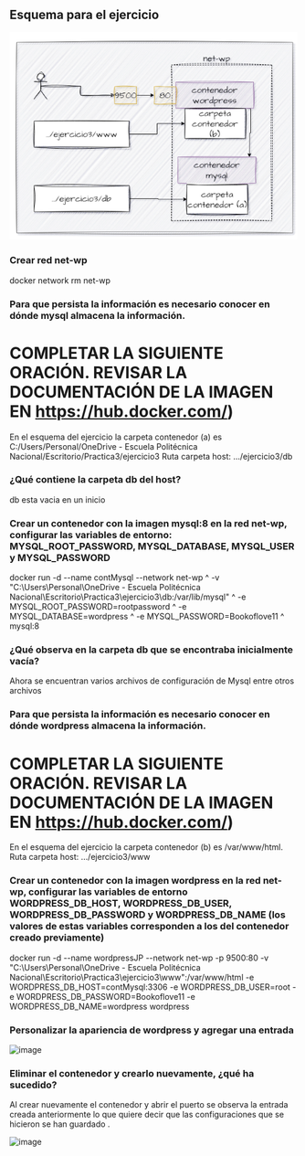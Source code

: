 ## Esquema para el ejercicio
![Imagen](imagenes/esquema-ejercicio3.PNG)

### Crear red net-wp

docker network rm net-wp


### Para que persista la información es necesario conocer en dónde mysql almacena la información.
# COMPLETAR LA SIGUIENTE ORACIÓN. REVISAR LA DOCUMENTACIÓN DE LA IMAGEN EN https://hub.docker.com/)
En el esquema del ejercicio la carpeta contenedor (a) es C:/Users/Personal/OneDrive - Escuela Politécnica Nacional/Escritorio/Practica3/ejercicio3
Ruta carpeta host: .../ejercicio3/db

### ¿Qué contiene la carpeta db del host?
db esta vacia en un inicio  

### Crear un contenedor con la imagen mysql:8  en la red net-wp, configurar las variables de entorno: MYSQL_ROOT_PASSWORD, MYSQL_DATABASE, MYSQL_USER y MYSQL_PASSWORD

docker run -d --name contMysql --network net-wp ^
  -v "C:\Users\Personal\OneDrive - Escuela Politécnica Nacional\Escritorio\Practica3\ejercicio3\db:/var/lib/mysql" ^
  -e MYSQL_ROOT_PASSWORD=rootpassword ^
  -e MYSQL_DATABASE=wordpress ^
  -e MYSQL_PASSWORD=Bookoflove11 ^
  mysql:8


### ¿Qué observa en la carpeta db que se encontraba inicialmente vacía?
Ahora se encuentran  varios archivos de configuración de Mysql entre  otros archivos  

### Para que persista la información es necesario conocer en dónde wordpress almacena la información.
# COMPLETAR LA SIGUIENTE ORACIÓN. REVISAR LA DOCUMENTACIÓN DE LA IMAGEN EN https://hub.docker.com/)
En el esquema del ejercicio la carpeta contenedor (b) es  /var/www/html.
Ruta carpeta host: .../ejercicio3/www

### Crear un contenedor con la imagen wordpress en la red net-wp, configurar las variables de entorno WORDPRESS_DB_HOST, WORDPRESS_DB_USER, WORDPRESS_DB_PASSWORD y WORDPRESS_DB_NAME (los valores de estas variables corresponden a los del contenedor creado previamente)
docker run -d --name wordpressJP --network net-wp -p 9500:80 -v "C:\Users\Personal\OneDrive - Escuela Politécnica Nacional\Escritorio\Practica3\ejercicio3\www":/var/www/html -e WORDPRESS_DB_HOST=contMysql:3306 -e WORDPRESS_DB_USER=root -e WORDPRESS_DB_PASSWORD=Bookoflove11 -e WORDPRESS_DB_NAME=wordpress wordpress
### Personalizar la apariencia de wordpress y agregar una entrada
![image](https://github.com/jossC11/2024A-ISWD633-GR1/assets/94476123/3289f68d-f913-4cbc-8191-ebcb42056cce)

### Eliminar el contenedor y crearlo nuevamente, ¿qué ha sucedido?
Al crear nuevamente el contenedor y abrir el puerto se  observa  la entrada creada anteriormente  lo que quiere decir que las configuraciones que se hicieron se han guardado .

![image](https://github.com/jossC11/2024A-ISWD633-GR1/assets/94476123/feec1ba8-4670-48a8-a778-408276d4de78)




